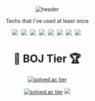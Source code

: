<div align="center">

  ![header](https://capsule-render.vercel.app/api?type=soft&color=auto&height=150&section=header&text=TaehunJeong&fontSize=70&animation=twinkling)

  <p align="center"> Techs that I've used at least once </p>

  <p align="center">
    <img src="https://img.shields.io/badge/Python-3766AB?style=flat-square&logo=Python&logoColor=white"/></a>&nbsp 
    <img src="https://img.shields.io/badge/Kotlin-7F52FF?style=flat-square&logo=Kotlin&logoColor=white"/></a>&nbsp 
    <img src="https://img.shields.io/badge/Android-3DDC84?style=flat-square&logo=Android&logoColor=white"/></a>&nbsp 
    <img src="https://img.shields.io/badge/Jetpack Compose-4285F4?style=flat-square&logo=Jetpack+Compose&logoColor=white"/></a>&nbsp 
    <img src="https://img.shields.io/badge/C++-00599C?style=flat-square&logo=C%2B%2B&logoColor=white"/></a>&nbsp 
    <img src="https://img.shields.io/badge/C-A8B9CC?style=flat-square&logo=C&logoColor=white"/></a>&nbsp 
    <img src="https://img.shields.io/badge/Javascript-ffb13b?style=flat-square&logo=javascript&logoColor=white"/></a>&nbsp 
    <img src="https://img.shields.io/badge/css-1572B6?style=flat-square&logo=css3&logoColor=white"/></a>&nbsp 
    <br>
  </p>

  #
  # 🥇 BOJ Tier 🏆

  [![solved.ac tier](http://mazassumnida.wtf/api/mini/generate_badge?boj=jeongth9446)](https://solved.ac/jeongth9446)
  
  [![solved.ac tier](http://mazassumnida.wtf/api/v2/generate_badge?boj=jeongth9446)](https://solved.ac/jeongth9446)
  <img src="http://mazandi.herokuapp.com/api?handle=jeongth9446&theme=warm"/>
  <br>
</div>

